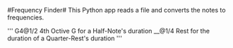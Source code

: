 #Frequency Finder#
This Python app reads a file and converts the notes to frequencies.

'''
G4@1/2	4th Octive G for a Half-Note's duration
__@1/4	Rest for the duration of a Quarter-Rest's duration
'''
